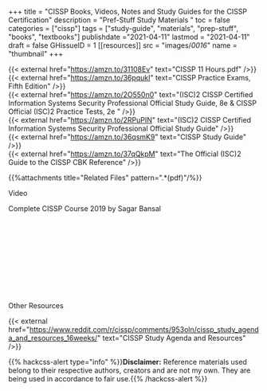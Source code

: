 +++
title = "CISSP Books, Videos, Notes and Study Guides for the CISSP Certification"
description = "Pref-Stuff Study Materials "
toc = false
categories = ["cissp"]
tags = ["study-guide", "materials", "prep-stuff", "books", "textbooks"]
publishdate ="2021-04-11"
lastmod = "2021-04-11"
draft = false
GHissueID = 1
[[resources]]
  src = "images/*0016*"
  name = "thumbnail"
+++

{{< external href="https://amzn.to/31108Ev" text="CISSP 11 Hours.pdf" />}} <br/>
{{< external href="https://amzn.to/36pqukI" text="CISSP Practice Exams, Fifth Edition" />}} <br/>
{{< external href="https://amzn.to/2O550n0" text="(ISC)2 CISSP Certified Information Systems Security Professional Official Study Guide, 8e & CISSP Official (ISC)2 Practice Tests, 2e " />}} <br/>
{{< external href="https://amzn.to/2RPuPIN" text="(ISC)2 CISSP Certified Information Systems Security Professional Official Study Guide" />}} <br/>
{{< external href="https://amzn.to/36qsmK9" text="CISSP Study Guide" />}} <br/>
{{< external href="https://amzn.to/37qQkpM" text="The Official (ISC)2 Guide to the CISSP CBK Reference" />}} <br/>

{{%attachments title="Related Files" pattern=".*(pdf)"/%}}

Video

Complete CISSP Course 2019 by Sagar Bansal

<iframe frameborder="0"
  class="lazyload"
  allowfullscreen
  data-src="https://www.youtube.com/embed/Igq9Q3r00uk">
</iframe>

Other Resources

{{< external href="https://www.reddit.com/r/cissp/comments/953oln/cissp_study_agenda_and_resources_16weeks/" text="CISSP Study Agenda and Resources" />}} <br/>



{{% hackcss-alert type="info" %}}**Disclaimer:** Reference materials used belong to their respective authors, creators and are not my own. They are being used in accordance to fair use.{{% /hackcss-alert %}}